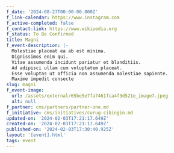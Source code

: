 ```yaml
---
f_date: '2024-08-27T00:00:00.000Z'
f_link-calendar: https://www.instagram.com
f_active-completed: false
f_contact-link: https://www.wikipedia.org
f_status: To Be Confirmed
title: Magni
f_event-description: |-
  Molestiae placeat ea ab est minima.
  Dignissimos enim qui.
  Vitae assumenda incidunt pariatur et blanditiis.
  Ad adipisci ullam cum voluptatem placeat.
  Esse voluptas ut officia non assumenda molestiae sapiente.
  Maxime impedit consecte
slug: magni
f_event-image:
  url: /assets/external/65be5e7fa7461fca4f3d521e_image7.jpeg
  alt: null
f_partner: cms/partners/partner-one.md
f_initiative: cms/initiatives/curug-cibingin.md
updated-on: '2024-02-03T17:21:17.649Z'
created-on: '2024-02-03T17:21:17.649Z'
published-on: '2024-02-03T17:30:40.925Z'
layout: '[event].html'
tags: event
---
```



